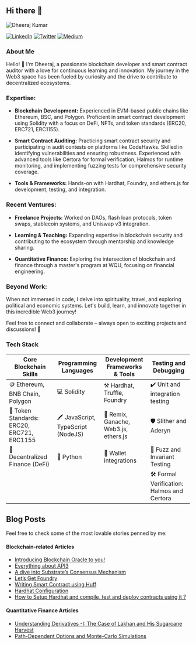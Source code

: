## Hi there 👋

![Dheeraj Kumar](https://azure-annual-planarian-109.mypinata.cloud/ipfs/QmQMzbr8UAASJp5K1tV9j1zzax94MDvXuZyTWt9yEatVhq)

[![LinkedIn](https://img.icons8.com/?size=64&id=XRDimtpq5vCY&format=png)](https://www.linkedin.com/in/dheeraj-kumar-yaduwanshi/)
[![Twitter](https://img.icons8.com/?size=64&id=bG29Ckcdp6YP&format=png)](https://x.com/imdheeraj28)
[![Medium](https://img.icons8.com/?size=64&id=sqYv6jHqkMo4&format=png)](https://medium.com/@imdheeraj28)

### About Me

Hello! 👋 I'm Dheeraj, a passionate blockchain developer and smart contract auditor with a love for continuous learning and innovation. My journey in the Web3 space has been fueled by curiosity and the drive to contribute to decentralized ecosystems.

### Expertise:

- **Blockchain Development:** Experienced in EVM-based public chains like Ethereum, BSC, and Polygon. Proficient in smart contract development using Solidity with a focus on DeFi, NFTs, and token standards (ERC20, ERC721, ERC1155).

- **Smart Contract Auditing:** Practicing smart contract security and participating in audit contests on platforms like CodeHawks. Skilled in identifying vulnerabilities and ensuring robustness.
  Experienced with advanced tools like Certora for formal verification, Halmos for runtime monitoring, and implementing fuzzing tests for comprehensive security coverage.

- **Tools & Frameworks:** Hands-on with Hardhat, Foundry, and ethers.js for development, testing, and integration.

### Recent Ventures:

- **Freelance Projects:** Worked on DAOs, flash loan protocols, token swaps, stablecoin systems, and Uniswap v3 integration.

- **Learning & Teaching:** Expanding expertise in blockchain security and contributing to the ecosystem through mentorship and knowledge sharing.

- **Quantitative Finance:** Exploring the intersection of blockchain and finance through a master's program at WQU, focusing on financial engineering.

### Beyond Work:

When not immersed in code, I delve into spirituality, travel, and exploring political and economic systems. Let's build, learn, and innovate together in this incredible Web3 journey!

Feel free to connect and collaborate – always open to exciting projects and discussions! 🚀

<!-- ### Tech Stack

#### Core Blockchain Skills

🪙 Ethereum, BNB Chain, Polygon
📜 Token Standards: ERC20, ERC721, ERC1155
💱 Decentralized Finance (DeFi)

#### Programming Languages

💻 Solidity
🖍️ JavaScript, TypeScript, (NodeJS) <br>
🐍 Python

#### Development Frameworks & Tools

⚒️ Hardhat, Truffle, Foundry
🧪 Remix, Ganache, Web3.js, ethers.js <br>
🔐 Wallet integrations

#### Testing and Debugging

✔️ Unit and integration testing <br>
🛡️ Slither and Aderyn
🔄 Fuzz and Invariant Testing <br>
🛠️ Formal Verification: Halmos and Certora -->

### Tech Stack

| **Core Blockchain Skills**                 | **Programming Languages**          | **Development Frameworks & Tools**    | **Testing and Debugging**                  |
| ------------------------------------------ | ---------------------------------- | ------------------------------------- | ------------------------------------------ |
| 🪙 Ethereum, BNB Chain, Polygon            | 💻 Solidity                        | ⚒️ Hardhat, Truffle, Foundry          | ✔️ Unit and integration testing            |
| 📜 Token Standards: ERC20, ERC721, ERC1155 | 🖍️ JavaScript, TypeScript (NodeJS) | 🧪 Remix, Ganache, Web3.js, ethers.js | 🛡️ Slither and Aderyn                      |
| 💱 Decentralized Finance (DeFi)            | 🐍 Python                          | 🔐 Wallet integrations                | 🔄 Fuzz and Invariant Testing              |
|                                            |                                    |                                       | 🛠️ Formal Verification: Halmos and Certora |

## Blog Posts

Feel free to check some of the most lovable stories penned by me:

#### Blockchain-related Articles

- [Introducing Blockchain Oracle to you!](https://medium.com/coinmonks/introducing-blockchain-oracle-to-you-52da65725502) <br>
- [Everything about API3](https://medium.com/coinmonks/everything-about-api3-c0a5dd2c75ba) <br>
- [A dive into Substrate’s Consensus Mechanism](https://medium.com/coinmonks/a-dive-into-substrates-consensus-mechanism-30366a4a4213) <br>
- [Let’s Get Foundry](https://medium.com/coinmonks/lets-get-foundry-05cac67b2632) <br>
- [Writing Smart Contract using Huff](https://medium.com/coinmonks/writing-smart-constract-using-huff-ced6a094c124) <br>
- [Hardhat Configuration](https://medium.com/coinmonks/hardhat-configuration-c96415d4fcba) <br>
- [How to Setup Hardhat and compile, test and deploy contracts using it ?](https://medium.com/@imdheeraj28/how-to-setup-hardhat-and-compile-test-and-deploy-contracts-using-it-30b1d57b4602)

#### Quantitative Finance Articles

- [Understanding Derivatives -I: The Case of Lakhan and His Sugarcane Harvest](https://medium.com/@imdheeraj28/understanding-derivatives-i-the-case-of-lakhan-and-his-sugarcane-harvest-62370c2f94e9) <br>
- [Path-Dependent Options and Monte-Carlo Simulations](https://medium.com/@imdheeraj28/path-dependent-options-and-monte-carlo-simulations-be16bfcdc424)

<!--
**dheerajkumardk/dheerajkumardk** is a ✨ _special_ ✨ repository because its `README.md` (this file) appears on your GitHub profile.

Here are some ideas to get you started:

- 🔭 I’m currently working on ...
- 🌱 I’m currently learning ...
- 👯 I’m looking to collaborate on ...
- 🤔 I’m looking for help with ...
- 💬 Ask me about ...
- 📫 How to reach me: ...
- 😄 Pronouns: ...
- ⚡ Fun fact: ...
-->
